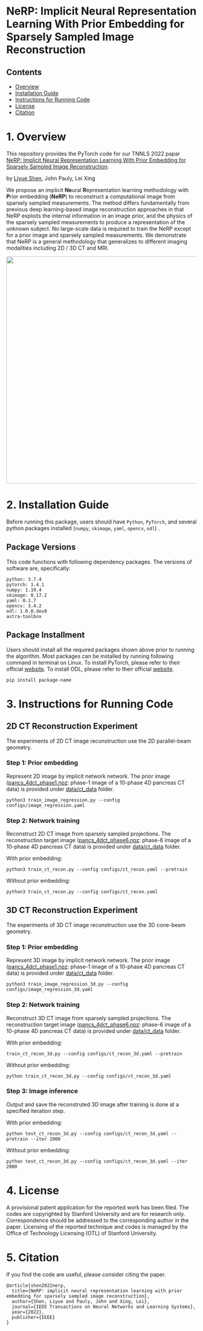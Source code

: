 # NeRP: Implicit Neural Representation Learning With Prior Embedding for Sparsely Sampled Image Reconstruction


## Contents

- [Overview](#overview)
- [Installation Guide](#installation-guide)
- [Instructions for Running Code](#instructions-for-running-code)
- [License](#license)
- [Citation](#citation)

# 1. Overview

This repository provides the PyTorch code for our TNNLS 2022 papar [NeRP: Implicit Neural Representation Learning With Prior Embedding for Sparsely Sampled Image Reconstruction](https://ieeexplore.ieee.org/document/9788018).

by [Liyue Shen](https://liyueshen.engin.umich.edu/), John Pauly, Lei Xing

We propose an implicit <B>Ne</B>ural <B>R</B>epresentation learning methodology with <B>P</B>rior embedding (<B>NeRP</B>) to reconstruct a computational image from sparsely sampled measurements. The method differs fundamentally from previous deep learning-based image reconstruction approaches in that NeRP exploits the internal information in an image prior, and the physics of the sparsely sampled measurements to produce a representation of the unknown subject. No large-scale data is required to train the NeRP except for a prior image and sparsely sampled measurements. We demonstrate that NeRP is a general methodology that generalizes to different imaging modalities including 2D / 3D CT and MRI. 

<p align="center">
  <img src="https://github.com/liyues/NeRP/blob/main/img/Figure_1.svg" width="1200" height="600">
</p>

# 2. Installation Guide

Before running this package, users should have `Python`, `PyTorch`, and several python packages installed (`numpy`, `skimage`, `yaml`, `opencv`, `odl`) .


## Package Versions

This code functions with following dependency packages. The versions of software are, specifically:
```
python: 3.7.4
pytorch: 1.4.1
numpy: 1.19.4
skimage: 0.17.2
yaml: 0.1.7
opencv: 3.4.2
odl: 1.0.0.dev0
astra-toolbox
```


## Package Installment

Users should install all the required packages shown above prior to running the algorithm. Most packages can be installed by running following command in terminal on Linux. To install PyTorch, please refer to their official [website](https://pytorch.org). To install ODL, please refer to their official [website](https://github.com/odlgroup/odl).

```
pip install package-name
```



# 3. Instructions for Running Code


## 2D CT Reconstruction Experiment

The experiments of 2D CT image reconstruction use the 2D parallel-beam geometry.

### Step 1: Prior embedding

Represent 2D image by implicit network network. The prior image ([pancs_4dct_phase1.npz](./data/ct_data/pancs_4dct_phase1.npz): phase-1 image of a 10-phase 4D pancreas CT data) is provided under [data/ct_data](./data/ct_data) folder.

```
python3 train_image_regression.py --config configs/image_regression.yaml
```

### Step 2: Network training

Reconstruct 2D CT image from sparsely sampled projections. The reconstruction target image ([pancs_4dct_phase6.npz](./data/ct_data/pancs_4dct_phase6.npz): phase-6 image of a 10-phase 4D pancreas CT data) is provided under [data/ct_data](./data/ct_data) folder.

With prior embedding:
```
python3 train_ct_recon.py --config configs/ct_recon.yaml --pretrain
```

Without prior embedding:
```
python3 train_ct_recon.py --config configs/ct_recon.yaml
```

## 3D CT Reconstruction Experiment

The experiments of 3D CT image reconstruction use the 3D cone-beam geometry.

### Step 1: Prior embedding

Represent 3D image by implicit network network. The prior image ([pancs_4dct_phase1.npz](./data/ct_data/pancs_4dct_phase1.npz): phase-1 image of a 10-phase 4D pancreas CT data) is provided under [data/ct_data](./data/ct_data) folder.

```
python3 train_image_regression_3d.py --config configs/image_regression_3d.yaml
```

### Step 2: Network training

Reconstruct 3D CT image from sparsely sampled projections. The reconstruction target image ([pancs_4dct_phase6.npz](./data/ct_data/pancs_4dct_phase6.npz): phase-6 image of a 10-phase 4D pancreas CT data) is provided under [data/ct_data](./data/ct_data) folder.

With prior embedding:
```
train_ct_recon_3d.py --config configs/ct_recon_3d.yaml --pretrain
```

Without prior embedding:
```
python train_ct_recon_3d.py --config configs/ct_recon_3d.yaml
```

### Step 3: Image inference

Output and save the reconstruted 3D image after training is done at a specified iteration step.

With prior embedding:
```
python test_ct_recon_3d.py --config configs/ct_recon_3d.yaml --pretrain --iter 2000
```

Without prior embedding:
```
python test_ct_recon_3d.py --config configs/ct_recon_3d.yaml --iter 2000
```


# 4. License
A provisional patent application for the reported work has been filed. The codes are copyrighted by Stanford University and are for research only. Correspondence should be addressed to the corresponding author in the paper. Licensing of the reported technique and codes is managed by the Office of Technology Licensing (OTL) of Stanford University.



# 5. Citation
If you find the code are useful, please consider citing the paper.
```
@article{shen2022nerp,
  title={NeRP: implicit neural representation learning with prior embedding for sparsely sampled image reconstruction},
  author={Shen, Liyue and Pauly, John and Xing, Lei},
  journal={IEEE Transactions on Neural Networks and Learning Systems},
  year={2022},
  publisher={IEEE}
}
```
